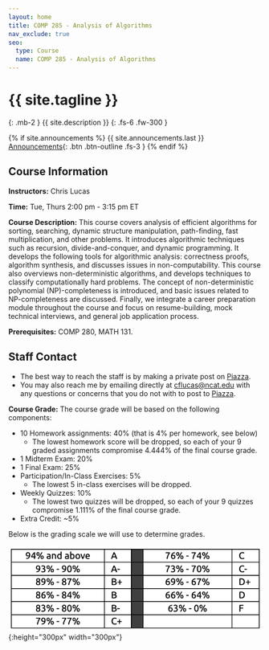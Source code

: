 ```yaml
---
layout: home
title: COMP 285 - Analysis of Algorithms
nav_exclude: true
seo:
  type: Course
  name: COMP 285 - Analysis of Algorithms
---
```


# {{ site.tagline }}
{: .mb-2 }
{{ site.description }}
{: .fs-6 .fw-300 }

{% if site.announcements %}
{{ site.announcements.last }}
[Announcements](announcements.md){: .btn .btn-outline .fs-3 }
{% endif %}

## Course Information

**Instructors:** Chris Lucas

**Time:** Tue, Thurs 2:00 pm - 3:15 pm ET

**Course Description:** This course covers analysis of efficient algorithms for sorting, searching, dynamic structure manipulation, path-finding, fast multiplication, and other problems. It introduces algorithmic techniques such as recursion, divide-and-conquer, and dynamic programming. It develops the following tools for algorithmic analysis: correctness proofs, algorithm synthesis, and discusses issues in non-computability. This course also overviews non-deterministic algorithms, and develops techniques to classify computationally hard problems. The concept of non-deterministic polynomial (NP)-completeness is introduced, and basic issues related to NP-completeness are discussed. Finally, we integrate a career preparation module throughout the course and focus on resume-building, mock technical interviews, and general job application process. 

**Prerequisites:** COMP 280, MATH 131.

## Staff Contact

- The best way to reach the staff is by making a private post on [Piazza](https://piazza.com/class/l6fee1cmjpp5az).
- You may also reach me by emailing directly at [cflucas@ncat.edu](mailto:cflucas@ncat.edu) with any questions or concerns that you do not with to post to [Piazza](https://piazza.com/class/l6fee1cmjpp5az).

**Course Grade:** The course grade will be based on the following components:

- 10 Homework assignments: 40% (that is 4% per homework, see below)
  - The lowest homework score will be dropped, so each of your 9 graded assignments compromise 4.444% of the final course grade.
- 1 Midterm Exam: 20%
- 1 Final Exam: 25%
- Participation/In-Class Exercises: 5%
  - The lowest 5 in-class exercises will be dropped.
- Weekly Quizzes: 10%
  - The lowest two quizzes will be dropped, so each of your 9 quizzes compromise 1.111% of the final course grade.
- Extra Credit: \~5%

Below is the grading scale we will use to determine grades. 

![grading_scale](/assets/other/grading_scale.png){:height="300px" width="300px"}

